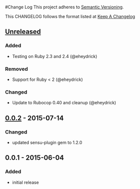 #Change Log
This project adheres to [Semantic Versioning](http://semver.org/).

This CHANGELOG follows the format listed at [Keep A Changelog](http://keepachangelog.com/)

## [Unreleased]
### Added
- Testing on Ruby 2.3 and 2.4 (@eheydrick)

### Removed
- Support for Ruby < 2 (@eheydrick)

### Changed
- Update to Rubocop 0.40 and cleanup (@eheydrick)

## [0.0.2] - 2015-07-14
### Changed
- updated sensu-plugin gem to 1.2.0

## 0.0.1 - 2015-06-04
### Added
- initial release

[Unreleased]: https://github.com/sensu-plugins/sensu-plugins-ansible/compare/0.0.2...HEAD
[0.0.2]: https://github.com/sensu-plugins/sensu-plugins-ansible/compare/0.0.1...0.0.2
